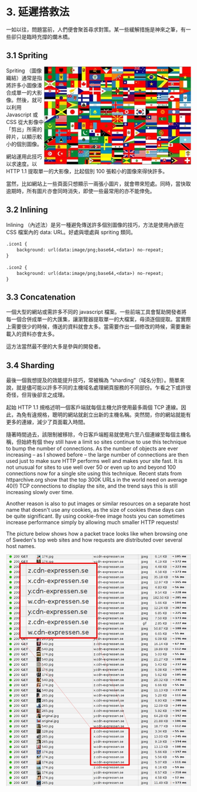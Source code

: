 # 3. 延遲搭救法

一如以往，問題當前，人們便會聚首尋求對策。某一些緩解措施是神來之筆，有一些卻只是臨時充撐的爛木橋。

## 3.1 Spriting
<img style="float: right;" src="https://raw.githubusercontent.com/bagder/http2-explained/master/images/spriting.jpg" />

Spriting （圖像織結）通常是指將許多小圖像湊合成單一的大影像。然後，就可以利用 Javascript 或 CSS 從大影像中「剪出」所需的碎片，以顯示較小的個別圖像。

網站運用此技巧以求速度。以 HTTP 1.1 提取單一的大影像，比起個別 100 張較小的圖像來得快許多。

當然，比如網站上一些頁面只想顯示一兩張小圖片，就會帶來短處。同時，當快取逾期時，所有圖片亦會同時消失，即使一些最常用的亦不能倖免。

## 3.2 Inlining

Inlining （內述法）是另一種避免傳送許多個別圖像的技巧，方法是使用內嵌在 CSS 檔案內的 data: URL。好處與壞處與 spriting 類同。

    .icon1 {
        background: url(data:image/png;base64,<data>) no-repeat;
    }

    .icon2 {
        background: url(data:image/png;base64,<data>) no-repeat;
    }


## 3.3 Concatenation

一個大型的網站或需許多不同的 javascript 檔案。一些前端工具會幫助開發者將每一個合併成單一的大匯集，讓瀏覽器提取單一的大檔案，毋須逐個提取。當實際上需要很少的時候，傳送的資料就會太多。當需要作出一個修改的時候，需要重新載入的資料亦會太多。

這方法當然最不便的大多是參與的開發者。

## 3.4 Sharding

最後一個我想提及的效能提升技巧，常被稱為 “sharding”（域名分割）。簡單來說，就是儘可能以許多不同的主機域名處理網頁服務的不同部份。乍看之下或許很奇怪，但背後卻言之成理。

起始 HTTP 1.1 規格述明一個客戶端就每個主機允許使用最多兩個 TCP 連線。因此，為免有違規格，聰明的網站就創立出新的主機名稱。突然間，你的網站就能有更多的連線，減少了頁面載入時間。

隨著時間過去，該限制被移除，今日客戶端輕易就使用六至八個連線至每個主機名稱，但始終有個 they still have a limit so sites continue to use this technique to bump the number of connections. As the number of objects are ever increasing – as I showed before – the large number of connections are then used just to make sure HTTP performs well and makes your site fast. It is not unusual for sites to use well over 50 or even up to and beyond 100 connections now for a single site using this technique. Recent stats from httparchive.org show that the top 300K URLs in the world need on average 40(!) TCP connections to display the site, and the trend says this is still increasing slowly over time.

Another reason is also to put images or similar resources on a separate host name that doesn't use any cookies, as the size of cookies these days can be quite significant. By using cookie-free image hosts you can sometimes increase performance simply by allowing much smaller HTTP requests!

The picture below shows how a packet trace looks like when browsing one of Sweden's top web sites and how requests are distributed over several host names.

![image sharding at expressen.se](https://raw.githubusercontent.com/bagder/http2-explained/master/images/expressen-sharding.jpg)
